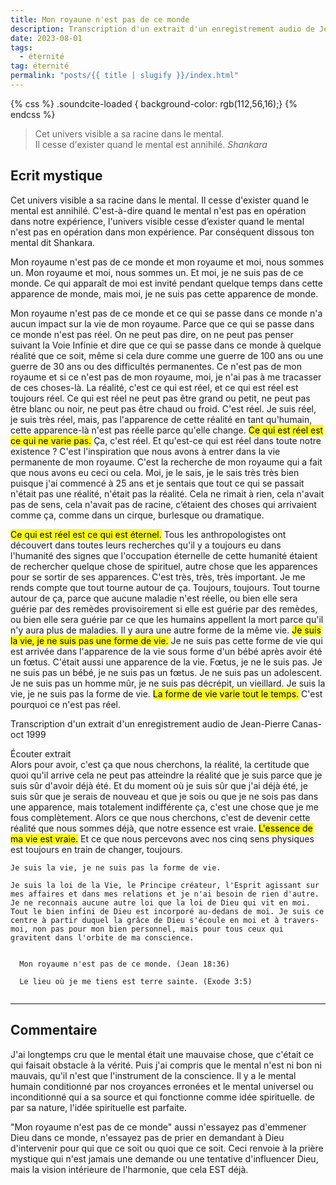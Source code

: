 ```yaml
---
title: Mon royaune n'est pas de ce monde
description: Transcription d'un extrait d'un enregistrement audio de Jean Pierre Canas- oct 1999
date: 2023-08-01
tags:
  - éternité
tag: éternité
permalink: "posts/{{ title | slugify }}/index.html"
---
```

{% css %} .soundcite-loaded { background-color: rgb(112,56,16);} {% endcss %} 

<blockquote class="hero">
 Cet univers visible a sa racine dans le mental.  <br>
 Il cesse d'exister quand le mental est annihilé.  
<cite class="poem">Shankara</cite>
</blockquote>

## Ecrit mystique

Cet univers visible a sa racine dans le mental. Il cesse d'exister quand le mental est annihilé. C'est-à-dire quand le mental n'est pas en opération dans notre expérience, l'univers visible cesse d’exister quand le mental n'est pas en opération dans mon expérience. Par conséquent dissous ton mental dit Shankara.   


Mon royaume n'est pas de ce monde et mon royaume et moi, nous sommes un. Mon royaume et moi, nous sommes un. Et moi, je ne suis pas de ce monde. Ce qui apparaît de moi est invité pendant quelque temps dans cette apparence de monde, mais moi, je ne suis pas cette apparence de monde. 

Mon royaume n'est pas de ce monde et ce qui se passe dans ce monde n'a aucun impact sur la vie de mon royaume. Parce que ce qui se passe dans ce monde n'est pas réel. On ne peut pas dire, on ne peut pas penser suivant la Voie Infinie et dire que ce qui se passe dans ce monde à quelque réalité que ce soit, même si cela dure comme une guerre de 100 ans ou une guerre de 30 ans ou des difficultés permanentes. Ce n'est pas de mon royaume et si ce n'est pas de mon royaume, moi, je n'ai pas à me tracasser de ces choses-là. La réalité, c'est ce qui est réel, et ce qui est réel est toujours réel. Ce qui est réel ne peut pas être grand ou petit, ne peut pas être blanc ou noir, ne peut pas être chaud ou froid. C'est réel. Je suis réel, je suis très réel, mais, pas l'apparence de cette réalité en tant qu'humain, cette apparence-là n'est pas réelle parce qu'elle change. <mark>Ce qui est réel est ce qui ne varie pas.</mark> Ça, c'est réel. Et qu'est-ce qui est réel dans toute notre existence ? C'est l'inspiration que nous avons à entrer dans la vie permanente de mon royaume. C'est la recherche de mon royaume qui a fait que nous avons eu ceci ou cela. Moi, je le sais, je le sais très très bien puisque j'ai commencé à 25 ans et je sentais que tout ce qui se passait n'était pas une réalité, n'était pas la réalité. Cela ne rimait à rien, cela n'avait pas de sens, cela n'avait pas de racine, c’étaient des choses qui arrivaient comme ça, comme dans un cirque, burlesque ou dramatique. 
  
<mark>Ce qui est réel est ce qui est éternel.</mark>
Tous les anthropologistes ont découvert dans toutes leurs recherches qu'il y a toujours eu dans l'humanité des signes que l'occupation éternelle de cette humanité étaient de rechercher quelque chose de spirituel, autre chose que les apparences pour se sortir de ses apparences. C'est très, très, très important. Je me rends compte que tout tourne autour de ça. Toujours, toujours. Tout tourne autour de ça, parce que aucune maladie n'est réelle, ou bien elle sera guérie par des remèdes provisoirement si elle est guérie par des remèdes, ou bien elle sera guérie par ce que les humains appellent la mort parce qu'il n'y aura plus de maladies. Il y aura une autre forme de la même vie.  <mark>Je suis la vie, je ne suis pas une forme de vie.</mark>
 Je ne suis pas cette forme de vie qui est arrivée dans l'apparence de la vie sous forme d'un bébé après avoir été un fœtus. C'était aussi une apparence de la vie. Fœtus, je ne le suis pas. Je ne suis pas un bébé, je ne suis pas un fœtus. Je ne suis pas un adolescent. Je ne suis pas un homme mûr, je ne suis pas décrépit, un vieillard. Je suis la vie, je ne suis pas la forme de vie.  <mark>La forme de vie varie tout le temps.</mark>
 C'est pourquoi ce n'est pas réel.  
 <aside class="module audio-player">
<div class="group">
 <p class="dek"> Transcription d'un extrait d'un enregistrement audio de Jean-Pierre Canas- oct 1999</p>
  <span class="soundcite " data-url="/media/mon-royaume-n'est-pas-de-ce-monde.mp3"  data-plays="1" style="max-width: 40%;">Écouter extrait</span>
 </div>
</aside>
 Alors pour avoir, c'est ça que nous cherchons, la réalité, la certitude que quoi qu'il arrive cela ne peut pas atteindre la réalité que je suis parce que je suis sûr d'avoir déjà été. Et du moment où je suis sûr que j'ai déjà été, je suis sûr que je serais de nouveau et que je sois ou que je ne sois pas dans une apparence, mais totalement indifférente ça, c'est  une chose que je me fous complètement.
 Alors ce que nous cherchons, c'est de devenir cette réalité que nous sommes déjà, que notre essence est vraie. <mark>L'essence de ma vie est vraie.</mark> Et ce que nous percevons avec nos cinq sens physiques est toujours en train de changer, toujours.  


```
Je suis la vie, je ne suis pas la forme de vie.

Je suis la loi de la Vie, le Principe créateur, l'Esprit agissant sur mes affaires et dans mes relations et je n'ai besoin de rien d'autre. Je ne reconnais aucune autre loi que la loi de Dieu qui vit en moi.
Tout le bien infini de Dieu est incorporé au-dedans de moi. Je suis ce centre à partir duquel la grâce de Dieu s'écoule en moi et à travers-moi, non pas pour mon bien personnel, mais pour tous ceux qui gravitent dans l'orbite de ma conscience.
```
 
 

 <pre class="La Parole"><code>
  Mon royaume n'est pas de ce monde. (Jean 18:36)
			
  Le lieu où je me tiens est terre sainte. (Exode 3:5)
  
</code></pre>

 <hr>
 
 ## Commentaire
 
J'ai longtemps cru que le mental était une mauvaise chose, que c'était ce qui faisait obstacle à la vérité. Puis j'ai compris que le mental n'est ni bon ni mauvais, qu'il n'est que l'instrument de la conscience. Il y a le mental humain conditionné par nos croyances erronées et le mental universel ou inconditionné qui a sa source et qui fonctionne comme idée spirituelle. de par sa nature, l'idée spirituelle est parfaite.  
  
"Mon royaume n'est pas de ce monde" aussi n'essayez pas d'emmener Dieu dans ce monde, n'essayez pas de prier en demandant à Dieu d'intervenir pour qui que ce soit ou quoi que ce soit. Ceci renvoie à la prière mystique qui n'est jamais une demande ou une tentative d'influencer Dieu, mais la vision intérieure de l'harmonie, que cela EST déjà.

